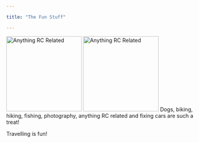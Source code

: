 ```yaml
---

title: "The Fun Stuff"

---
```


<img src="file:../website/images/LeMansComp01.jpg" alt="Anything RC Related" width="200"/>  <img src="file:/website/images/LeMansComp01.jpg" alt="Anything RC Related" width="200"/>
Dogs, biking, hiking, fishing, photography, anything RC related and fixing cars are such a treat!  

Travelling is fun!

